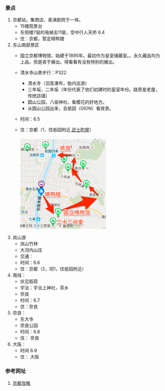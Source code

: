 ### 景点
1. 京都站，集商店、表演剧院于一体。
	* 15楼观景台
	* 东侧楼7层的电梯去11层，空中行人天桥 6.4
	* 住：京都，暂定晴鸭楼
2. 东山南部景区
	* 国立京都博物馆，始建于1895年。最初作为皇室储藏室。。永久藏品均为上品，但是吝于展出。得看看有没有特别的展出。
	* 清水寺山景步行：P322
		* 清水寺（羽音瀑布，胎内巡游）
		* 三年坂、二年坂（年份代表了他们初建时的皇室年份。路旁是老屋，传统店铺）
		* 圆山公园，八坂神社，看樱花的好地方。
		* 从圆山公园出来，去袛园（GION）看夜景。
	* 时间：6.5
	* 住：京都（1，住袛园附近,[武士町屋](http://www.mafengwo.cn/hotel/7041616.html)）

		![Alt text](/map1.png)
3. 岚山游 
	* 岚山竹林
	* 大河内山庄
	* 交通：                                                                                               
	* 时间：6.6
	* 住：京都（2，同1，住袛园附近）
4. 南线：
	* 伏见稻荷
	* 宇治：宇治上神社，茶乡
	* 奈良
	* 时间：6.7
	* 住：奈良
5. 奈良：
	* 东大寺
	* 奈良公园
	* 时间：6.8
	* 住： 奈良
6. 大阪：
    * 时间 6.9
    * 住： 大阪
    


### 参考网址
1. [京都攻略](http://kyoto.travel/cn/)


